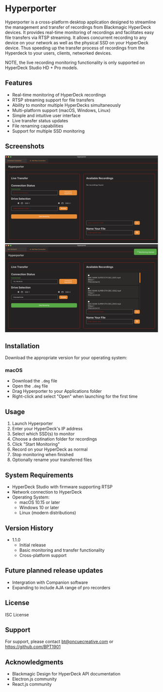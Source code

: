 # Hyperporter

Hyperporter is a cross-platform desktop application designed to streamline the management and transfer of recordings from Blackmagic HyperDeck devices. It provides real-time monitoring of recordings and facilitates easy file transfers via RTSP streaming.
It allows concurrent recording to any device on your network as well as the physical SSD on your HyperDeck device.
Thus speeding up the transfer process of recordings from the Hyperdeck to your users, clients, networked devices.

NOTE, the live recording monitoring functionality is only supported on HyperDeck Studio HD + Pro models.

## Features

- Real-time monitoring of HyperDeck recordings
- RTSP streaming support for file transfers
- Ability to monitor multiple HyperDecks simultaneously
- Multi-platform support (macOS, Windows, Linux)
- Simple and intuitive user interface
- Live transfer status updates
- File renaming capabilities
- Support for multiple SSD monitoring

## Screenshots

![Main Interface](./images/HP1.png)
![Main Interface](./images/HP2.png)

## Installation

Download the appropriate version for your operating system:

### macOS
- Download the `.dmg` file
- Open the `.dmg` file
- Drag Hyperporter to your Applications folder
- Right-click and select "Open" when launching for the first time



## Usage

1. Launch Hyperporter
2. Enter your HyperDeck's IP address
3. Select which SSD(s) to monitor
4. Choose a destination folder for recordings
5. Click "Start Monitoring"
6. Record on your HyperDeck as normal
7. Stop monitoring when finished
8. Optionally rename your transferred files

## System Requirements

- HyperDeck Studio with firmware supporting RTSP
- Network connection to HyperDeck
- Operating System:
  - macOS 10.15 or later
  - Windows 10 or later
  - Linux (modern distributions)


## Version History

- 1.1.0
  - Initial release
  - Basic monitoring and transfer functionality
  - Cross-platform support

## Future planned release updates
- Intergration with Companion software
- Expanding to include AJA range of pro recorders

## License

ISC License


## Support

For support, please contact bt@oncuecreative.com or https://github.com/BPT1901

## Acknowledgments

- Blackmagic Design for HyperDeck API documentation
- Electron.js community
- React.js community
